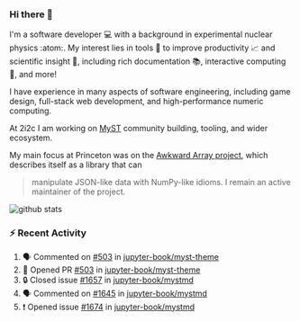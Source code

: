 ### Hi there 👋 

I'm a software developer 💻 with a background in experimental nuclear physics :atom:. My interest lies in tools :wrench: to improve productivity :chart_with_upwards_trend: and scientific insight :telescope:, including rich documentation 📚, interactive computing 🧮, and more! 

I have experience in many aspects of software engineering, including game design, full-stack web development, and high-performance numeric computing. 

At 2i2c I am working on [MyST](https://github.com/jupyter-book/mystmd) community building, tooling, and wider ecosystem. 

My main focus at Princeton was on the [Awkward Array project](awkward-array.org/), which describes itself as a library that can 
> manipulate JSON-like data with NumPy-like idioms. I remain an active maintainer of the project. 

![github stats](https://github-readme-stats.vercel.app/api?username=agoose77&show_icons=true&hide_rank=true&hide_title=true&bg_color=30,e76445,904e95&text_color=efe3ec&icon_color=efe3ec)
<!--
**agoose77/agoose77** is a ✨ _special_ ✨ repository because its `README.md` (this file) appears on your GitHub profile.

Here are some ideas to get you started:

- 🔭 I’m currently working on ...
- 🌱 I’m currently learning ...
- 👯 I’m looking to collaborate on ...
- 🤔 I’m looking for help with ...
- 💬 Ask me about ...
- 📫 How to reach me: ...
- 😄 Pronouns: ...
- ⚡ Fun fact: ...
-->

### :zap: Recent Activity

<!--START_SECTION:activity-->
1. 🗣 Commented on [#503](https://github.com/jupyter-book/myst-theme/pull/503#issuecomment-2498486254) in [jupyter-book/myst-theme](https://github.com/jupyter-book/myst-theme)
2. 💪 Opened PR [#503](https://github.com/jupyter-book/myst-theme/pull/503) in [jupyter-book/myst-theme](https://github.com/jupyter-book/myst-theme)
3. 🔒 Closed issue [#1657](https://github.com/jupyter-book/mystmd/issues/1657) in [jupyter-book/mystmd](https://github.com/jupyter-book/mystmd)
4. 🗣 Commented on [#1645](https://github.com/jupyter-book/mystmd/issues/1645#issuecomment-2497991506) in [jupyter-book/mystmd](https://github.com/jupyter-book/mystmd)
5. ❗ Opened issue [#1674](https://github.com/jupyter-book/mystmd/issues/1674) in [jupyter-book/mystmd](https://github.com/jupyter-book/mystmd)
<!--END_SECTION:activity-->

